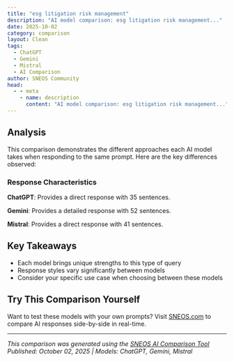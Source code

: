 ```yaml
---
title: "esg litigation risk management"
description: "AI model comparison: esg litigation risk management..."
date: 2025-10-02
category: comparison
layout: Clean
tags:
  - ChatGPT
  - Gemini
  - Mistral
  - AI Comparison
author: SNEOS Community
head:
  - - meta
    - name: description
      content: "AI model comparison: esg litigation risk management..."
---
```


<ChatComparison
  title="esg litigation risk management"
  prompt="esg litigation risk management"
  :responses='{"ChatGPT": "**ESG Litigation Risk Management** refers to the strategies and practices that organizations implement to identify, assess, and mitigate legal risks related to Environmental, Social, and Governance (ESG) factors. As ESG issues gain prominence among investors, regulators, consumers, and other stakeholders, companies face increasing litigation risks for failing to meet ESG standards or for misrepresenting their ESG commitments.\n\n### Key Aspects of ESG Litigation Risk Management\n\n1. **Understanding ESG Litigation Risks**\n - **Environmental Risks**: Claims related to pollution, carbon emissions, climate change impacts, violations of environmental laws, and failure to disclose environmental liabilities.\n - **Social Risks**: Allegations involving labor practices, human rights violations, workplace discrimination, community impacts, and product safety.\n - **Governance Risks**: Issues involving corporate governance failures, lack of board oversight, misleading ESG disclosures, bribery and corruption, and inadequate risk management.\n\n2. **Risk Identification and Assessment**\n - Conduct comprehensive ESG risk assessments including legal and regulatory reviews.\n - Monitor regulatory developments and litigation trends relevant to ESG.\n - Evaluate company policies, practices, and disclosures against evolving ESG standards.\n\n3. **Developing and Implementing ESG Policies**\n - Establish clear ESG policies aligned with recognized frameworks (e.g., SASB, GRI, TCFD).\n - Ensure policies address key risk areas and compliance obligations.\n - Embed ESG considerations into corporate governance and decision-making processes.\n\n4. **Robust ESG Reporting and Disclosure**\n - Provide transparent, accurate, and consistent ESG disclosures.\n - Avoid \u201Cgreenwashing\u201D or misleading statements about ESG performance.\n - Use third-party assurance or audits to validate ESG data where appropriate.\n\n5. **Training and Awareness**\n - Educate employees, management, and the board on ESG risks and legal responsibilities.\n - Promote an ethical culture that supports ESG commitments.\n\n6. **Crisis Management and Response**\n - Develop protocols for responding to ESG-related claims or regulatory investigations.\n - Engage proactively with stakeholders including regulators, investors, and communities.\n\n7. **Legal and Compliance Integration**\n - Involve legal teams in ESG strategy formulation.\n - Monitor ESG-related regulatory changes and adjust practices accordingly.\n - Review contracts and supply chain practices to mitigate third-party ESG risks.\n\n### Benefits of ESG Litigation Risk Management\n\n- Reduces the likelihood and impact of costly lawsuits or regulatory penalties.\n- Enhances corporate reputation and investor confidence.\n- Supports long-term sustainability and compliance.\n- Improves stakeholder relationships and operational resilience.\n\n---\n\nIf you need guidance on implementing an ESG litigation risk management program tailored to your industry or company, feel free to ask!", "Gemini": "## ESG Litigation Risk Management: A Comprehensive Overview\n\nESG (Environmental, Social, and Governance) factors are increasingly relevant in today\u0027s world. Investors, regulators, and consumers are holding companies accountable for their ESG performance, leading to a rise in ESG-related litigation. Effectively managing ESG litigation risk is crucial for protecting a company\u0027s reputation, finances, and long-term sustainability.\n\nHere\u0027s a breakdown of ESG litigation risk management:\n\n**1. Understanding ESG Litigation Risks:**\n\n* **Environmental:**\n * **Pollution and contamination:** Lawsuits related to air, water, and soil pollution.\n * **Climate change:** Litigation related to companies\u0027 contribution to climate change, including shareholder actions, regulatory investigations, and claims for damages caused by extreme weather events.\n * **Resource depletion:** Lawsuits relating to unsustainable resource extraction or damage to ecosystems.\n * **Greenwashing:** Misleading consumers about the environmental benefits of products or services.\n* **Social:**\n * **Human rights:** Allegations of forced labor, child labor, modern slavery, or other human rights abuses in supply chains.\n * **Discrimination:** Lawsuits related to discrimination based on race, gender, religion, sexual orientation, or other protected characteristics.\n * **Worker safety:** Claims related to workplace accidents, unsafe working conditions, and inadequate protection for workers.\n * **Data privacy:** Lawsuits related to data breaches, misuse of personal data, and violations of privacy regulations.\n * **Product liability:** Claims related to defective or unsafe products that cause harm to consumers.\n* **Governance:**\n * **Corporate governance failures:** Lawsuits related to board oversight, executive compensation, conflicts of interest, and lack of transparency.\n * **Bribery and corruption:** Lawsuits and regulatory investigations related to bribery, corruption, and other unethical business practices.\n * **Securities fraud:** Claims related to misleading statements about a company\u0027s ESG performance, leading to financial losses for investors.\n\n**2. Implementing an ESG Litigation Risk Management Program:**\n\n* **Risk Assessment:**\n * **Identify ESG risks:** Conduct a thorough assessment of potential ESG risks across all aspects of the business, including operations, supply chains, and products/services.\n * **Prioritize risks:** Rank risks based on their likelihood and potential impact, focusing on the most significant areas of concern.\n * **Consider legal and regulatory changes:** Stay informed about evolving ESG regulations and legal precedents.\n* **Develop Policies and Procedures:**\n * **Establish clear ESG policies:** Create comprehensive policies covering all relevant ESG topics, such as environmental protection, human rights, and ethical business conduct.\n * **Implement due diligence processes:** Conduct thorough due diligence on suppliers, partners, and other stakeholders to identify and mitigate ESG risks.\n * **Establish reporting mechanisms:** Create channels for employees, customers, and other stakeholders to report potential ESG violations.\n* **Training and Awareness:**\n * **Train employees:** Provide training to employees at all levels on ESG policies, procedures, and best practices.\n * **Raise awareness:** Promote awareness of ESG issues throughout the organization and among stakeholders.\n* **Monitoring and Auditing:**\n * **Monitor ESG performance:** Track key ESG metrics to assess performance and identify areas for improvement.\n * **Conduct regular audits:** Conduct internal and external audits to ensure compliance with ESG policies and regulations.\n* **Remediation and Reporting:**\n * **Investigate and address ESG violations:** Promptly investigate any reported ESG violations and take appropriate corrective action.\n * **Report ESG performance:** Disclose ESG performance to stakeholders through annual reports, sustainability reports, and other channels.\n* **Legal Preparedness:**\n * **Develop a litigation response plan:** Outline steps to take in the event of ESG litigation, including crisis communication and legal representation.\n * **Secure appropriate insurance coverage:** Consider insurance policies that cover ESG-related liabilities, such as environmental liability and directors\u0027 and officers\u0027 (D\u0026O) insurance.\n* **Stakeholder Engagement:**\n * **Engage with stakeholders:** Communicate regularly with investors, regulators, customers, and other stakeholders to address their ESG concerns and build trust.\n * **Be transparent:** Be open and transparent about the company\u0027s ESG performance and challenges.\n\n**3. Key Considerations for Success:**\n\n* **Tone from the Top:** Strong leadership support and commitment to ESG principles are essential.\n* **Data Management:** Accurate and reliable data is critical for monitoring ESG performance and reporting to stakeholders.\n* **Cross-Functional Collaboration:** Effective ESG litigation risk management requires collaboration between legal, compliance, sustainability, operations, and other departments.\n* **Continuous Improvement:** ESG issues are constantly evolving, so it\u0027s important to continuously review and improve the ESG litigation risk management program.\n* **Proactive Approach:** Focusing on prevention is key. Addressing potential ESG risks before they escalate into litigation can save significant time, money, and reputational damage.\n\n**4. Legal Expertise is Crucial:**\n\n* **Engage legal counsel:** Consult with legal experts specializing in ESG to help assess risks, develop policies, and defend against litigation.\n* **Stay up-to-date on legal developments:** Monitor changes in ESG laws and regulations to ensure compliance.\n\n**Benefits of Effective ESG Litigation Risk Management:**\n\n* **Reduced litigation risk:** Minimizes the likelihood of ESG-related lawsuits and regulatory investigations.\n* **Improved reputation:** Enhances the company\u0027s reputation and brand image.\n* **Increased investor confidence:** Attracts and retains investors who prioritize ESG factors.\n* **Enhanced employee engagement:** Improves employee morale and productivity.\n* **Stronger regulatory relationships:** Fosters positive relationships with regulators.\n* **Long-term sustainability:** Contributes to the long-term sustainability and resilience of the business.\n\n**In Conclusion:**\n\nESG litigation risk management is a critical component of a comprehensive ESG strategy. By understanding the risks, implementing appropriate policies and procedures, and engaging with stakeholders, companies can minimize their exposure to ESG-related litigation and build a more sustainable and responsible business. A proactive and well-managed approach to ESG is not just about avoiding legal troubles; it\u0027s about creating long-term value and building a resilient organization that thrives in a changing world.\n", "Mistral": "Managing ESG (Environmental, Social, and Governance) litigation risk involves a comprehensive approach that integrates legal, operational, and strategic considerations. Here are some key steps and strategies to effectively manage ESG litigation risk:\n\n### 1. **Understand ESG Regulations and Standards**\n - **Stay Informed:** Keep abreast of evolving ESG regulations, standards, and best practices.\n - **Compliance:** Ensure that your organization complies with all relevant ESG laws and regulations.\n\n### 2. **Risk Assessment**\n - **Identify Risks:** Conduct a thorough risk assessment to identify potential ESG-related litigation risks.\n - **Prioritize Risks:** Prioritize risks based on their likelihood and potential impact.\n\n### 3. **Policy and Procedure Development**\n - **Develop Policies:** Create clear policies and procedures for ESG management.\n - **Implementation:** Ensure that these policies are effectively implemented and communicated throughout the organization.\n\n### 4. **Stakeholder Engagement**\n - **Communication:** Maintain open and transparent communication with stakeholders, including investors, employees, customers, and communities.\n - **Feedback Mechanisms:** Establish mechanisms for stakeholders to provide feedback and raise concerns.\n\n### 5. **Internal Audits and Monitoring**\n - **Regular Audits:** Conduct regular internal audits to monitor compliance with ESG policies and regulations.\n - **Continuous Monitoring:** Implement continuous monitoring systems to detect and address ESG-related issues promptly.\n\n### 6. **Training and Awareness**\n - **Employee Training:** Provide training for employees on ESG issues and the importance of compliance.\n - **Awareness Campaigns:** Run awareness campaigns to educate stakeholders about ESG initiatives and their importance.\n\n### 7. **Legal Preparedness**\n - **Legal Counsel:** Engage with legal counsel to understand potential litigation risks and develop strategies to mitigate them.\n - **Documentation:** Maintain thorough documentation of ESG-related activities and decisions to support legal defense if necessary.\n\n### 8. **Incident Response Plan**\n - **Develop a Plan:** Create an incident response plan to address ESG-related incidents promptly and effectively.\n - **Simulations:** Conduct simulations and drills to test the effectiveness of the incident response plan.\n\n### 9. **Reporting and Disclosure**\n - **Transparent Reporting:** Ensure transparent and accurate reporting of ESG performance.\n - **Disclosure:** Comply with disclosure requirements and provide comprehensive information to stakeholders.\n\n### 10. **Continuous Improvement**\n - **Review and Update:** Regularly review and update ESG policies, procedures, and practices to reflect changes in regulations and best practices.\n - **Feedback Loop:** Establish a feedback loop to continuously improve ESG management and risk mitigation strategies.\n\n### 11. **Insurance Coverage**\n - **Risk Transfer:** Consider obtaining insurance coverage for ESG-related risks to transfer some of the financial burden.\n - **Policy Review:** Regularly review insurance policies to ensure they adequately cover ESG-related risks.\n\n### 12. **Ethical Considerations**\n - **Ethical Standards:** Adhere to high ethical standards in all ESG-related activities.\n - **Integrity:** Maintain integrity and transparency in all ESG initiatives and communications.\n\n### 13. **Technology and Data Management**\n - **Data Collection:** Use technology to collect and analyze ESG-related data.\n - **Data Security:** Ensure the security and integrity of ESG data to prevent breaches and misuse.\n\nBy integrating these strategies, organizations can effectively manage ESG litigation risk, enhance their ESG performance, and build trust with stakeholders."}' 
  published-date="02:16"
/>

## Analysis

This comparison demonstrates the different approaches each AI model takes when responding to the same prompt. Here are the key differences observed:

### Response Characteristics

**ChatGPT**: Provides a direct response with 35 sentences. 

**Gemini**: Provides a detailed response with 52 sentences. 

**Mistral**: Provides a direct response with 41 sentences. 

## Key Takeaways

- Each model brings unique strengths to this type of query
- Response styles vary significantly between models
- Consider your specific use case when choosing between these models

## Try This Comparison Yourself

Want to test these models with your own prompts? Visit [SNEOS.com](https://sneos.com) to compare AI responses side-by-side in real-time.

---

*This comparison was generated using the [SNEOS AI Comparison Tool](https://sneos.com)*
*Published: October 02, 2025 | Models: ChatGPT, Gemini, Mistral*
